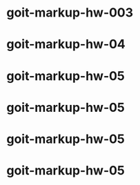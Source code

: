 # goit-markup-hw-003
# goit-markup-hw-04
# goit-markup-hw-05
# goit-markup-hw-05
# goit-markup-hw-05
# goit-markup-hw-05

